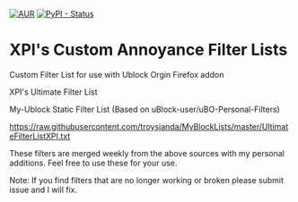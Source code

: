 [![AUR](https://img.shields.io/aur/license/yaourt.svg?style=plastic)](https://github.com/troysjanda/MyBlockLists)
[![PyPI - Status](https://img.shields.io/pypi/status/Django.svg?style=plastic)](https://github.com/troysjanda/MyBlockLists)

# XPI's Custom Annoyance Filter Lists
Custom Filter List for use with Ublock Orgin Firefox addon

XPI's Ultimate Filter List 

My-Ublock Static Filter List (Based on uBlock-user/uBO-Personal-Filters)
 
https://raw.githubusercontent.com/troysjanda/MyBlockLists/master/UltimateFilterListXPI.txt

These filters are merged weekly from the above sources with my personal additions. Feel free to use these for your use.

Note: If you find filters that are no longer working or broken please submit issue and I will fix.
